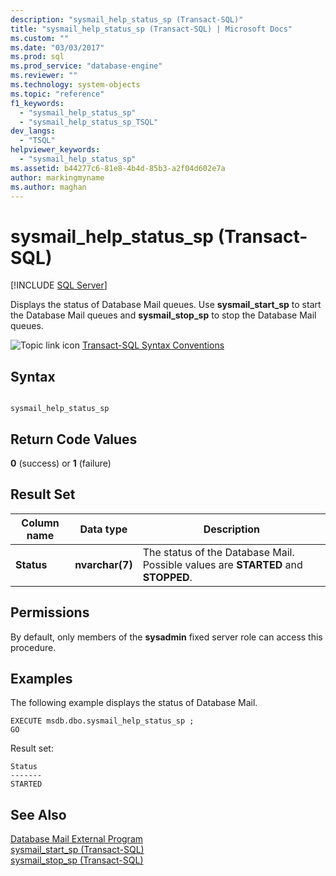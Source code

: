 ```yaml
---
description: "sysmail_help_status_sp (Transact-SQL)"
title: "sysmail_help_status_sp (Transact-SQL) | Microsoft Docs"
ms.custom: ""
ms.date: "03/03/2017"
ms.prod: sql
ms.prod_service: "database-engine"
ms.reviewer: ""
ms.technology: system-objects
ms.topic: "reference"
f1_keywords: 
  - "sysmail_help_status_sp"
  - "sysmail_help_status_sp_TSQL"
dev_langs: 
  - "TSQL"
helpviewer_keywords: 
  - "sysmail_help_status_sp"
ms.assetid: b44277c6-81e8-4b4d-85b3-a2f04d602e7a
author: markingmyname
ms.author: maghan
---
```

# sysmail_help_status_sp (Transact-SQL)
[!INCLUDE [SQL Server](../../includes/applies-to-version/sqlserver.md)]

  Displays the status of Database Mail queues. Use **sysmail_start_sp** to start the Database Mail queues and **sysmail_stop_sp** to stop the Database Mail queues.  
  
 ![Topic link icon](../../database-engine/configure-windows/media/topic-link.gif "Topic link icon") [Transact-SQL Syntax Conventions](../../t-sql/language-elements/transact-sql-syntax-conventions-transact-sql.md)  
  
## Syntax  
  
```  
  
sysmail_help_status_sp  
```  
  
## Return Code Values  
 **0** (success) or **1** (failure)  
  
## Result Set  
  
|Column name|Data type|Description|  
|-----------------|---------------|-----------------|  
|**Status**|**nvarchar(7)**|The status of the Database Mail. Possible values are **STARTED** and **STOPPED**.|  
  
## Permissions  
 By default, only members of the **sysadmin** fixed server role can access this procedure.  
  
## Examples  
 The following example displays the status of Database Mail.  
  
```  
EXECUTE msdb.dbo.sysmail_help_status_sp ;  
GO  
```  
  
 Result set:  
  
```  
Status  
-------  
STARTED  
```  
  
## See Also  
 [Database Mail External Program](../../relational-databases/database-mail/database-mail-external-program.md)   
 [sysmail_start_sp &#40;Transact-SQL&#41;](../../relational-databases/system-stored-procedures/sysmail-start-sp-transact-sql.md)   
 [sysmail_stop_sp &#40;Transact-SQL&#41;](../../relational-databases/system-stored-procedures/sysmail-stop-sp-transact-sql.md)  
  
  
